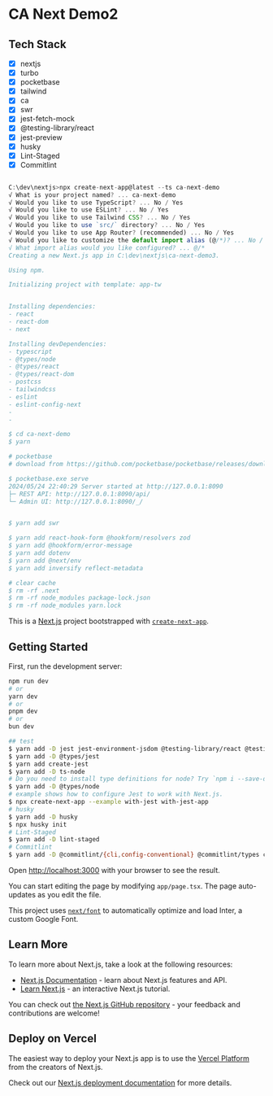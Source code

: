 # CA Next Demo2

## Tech Stack

- [x] nextjs
- [x] turbo
- [x] pocketbase
- [x] tailwind
- [x] ca
- [x] swr
- [x] jest-fetch-mock
- [x] @testing-library/react
- [x] jest-preview
- [x] husky
- [x] Lint-Staged
- [x] Commitlint

```javascript

C:\dev\nextjs>npx create-next-app@latest --ts ca-next-demo
√ What is your project named? ... ca-next-demo
√ Would you like to use TypeScript? ... No / Yes
√ Would you like to use ESLint? ... No / Yes
√ Would you like to use Tailwind CSS? ... No / Yes
√ Would you like to use `src/` directory? ... No / Yes
√ Would you like to use App Router? (recommended) ... No / Yes
√ Would you like to customize the default import alias (@/*)? ... No / Yes
√ What import alias would you like configured? ... @/*
Creating a new Next.js app in C:\dev\nextjs\ca-next-demo3.

Using npm.

Initializing project with template: app-tw


Installing dependencies:
- react
- react-dom
- next

Installing devDependencies:
- typescript
- @types/node
- @types/react
- @types/react-dom
- postcss
- tailwindcss
- eslint
- eslint-config-next
-
-

$ cd ca-next-demo
$ yarn

# pocketbase
# download from https://github.com/pocketbase/pocketbase/releases/download/v0.22.12/pocketbase_0.22.12_windows_amd64.zip

$ pocketbase.exe serve
2024/05/24 22:40:29 Server started at http://127.0.0.1:8090
├─ REST API: http://127.0.0.1:8090/api/
└─ Admin UI: http://127.0.0.1:8090/_/


$ yarn add swr

$ yarn add react-hook-form @hookform/resolvers zod
$ yarn add @hookform/error-message
$ yarn add dotenv
$ yarn add @next/env
$ yarn add inversify reflect-metadata

# clear cache
$ rm -rf .next
$ rm -rf node_modules package-lock.json
$ rm -rf node_modules yarn.lock
```

This is a [Next.js](https://nextjs.org/) project bootstrapped with [`create-next-app`](https://github.com/vercel/next.js/tree/canary/packages/create-next-app).

## Getting Started

First, run the development server:

```bash
npm run dev
# or
yarn dev
# or
pnpm dev
# or
bun dev

## test
$ yarn add -D jest jest-environment-jsdom @testing-library/react @testing-library/jest-dom
$ yarn add -D @types/jest
$ yarn add create-jest
$ yarn add -D ts-node
# Do you need to install type definitions for node? Try `npm i --save-dev @types/node` and then add 'node' to the types field in your tsconfig.
$ yarn add -D @types/node
# example shows how to configure Jest to work with Next.js.
$ npx create-next-app --example with-jest with-jest-app
# husky
$ yarn add -D husky
$ npx husky init
# Lint-Staged
$ yarn add -D lint-staged
# Commitlint
$ yarn add -D @commitlint/{cli,config-conventional} @commitlint/types conventional-changelog-atom
```

Open [http://localhost:3000](http://localhost:3000) with your browser to see the result.

You can start editing the page by modifying `app/page.tsx`. The page auto-updates as you edit the file.

This project uses [`next/font`](https://nextjs.org/docs/basic-features/font-optimization) to automatically optimize and load Inter, a custom Google Font.

## Learn More

To learn more about Next.js, take a look at the following resources:

- [Next.js Documentation](https://nextjs.org/docs) - learn about Next.js features and API.
- [Learn Next.js](https://nextjs.org/learn) - an interactive Next.js tutorial.

You can check out [the Next.js GitHub repository](https://github.com/vercel/next.js/) - your feedback and contributions are welcome!

## Deploy on Vercel

The easiest way to deploy your Next.js app is to use the [Vercel Platform](https://vercel.com/new?utm_medium=default-template&filter=next.js&utm_source=create-next-app&utm_campaign=create-next-app-readme) from the creators of Next.js.

Check out our [Next.js deployment documentation](https://nextjs.org/docs/deployment) for more details.
